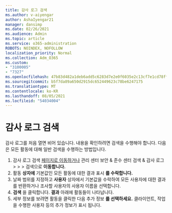 ```yaml
---
title: 감사 로그 검색
ms.author: v-aiyengar
author: AshaIyengar21
manager: dansimp
ms.date: 02/26/2021
ms.audience: Admin
ms.topic: article
ms.service: o365-administration
ROBOTS: NOINDEX, NOFOLLOW
localization_priority: Normal
ms.collection: Adm_O365
ms.custom:
- "3100005"
- "7327"
ms.openlocfilehash: 47b83d482a1deb6add5c6283d7e2e0f6035e2c13cf7e1cd78ffc4ff7c9ffc85b
ms.sourcegitcommit: b5f7da89a650d2915dc652449623c78be6247175
ms.translationtype: MT
ms.contentlocale: ko-KR
ms.lasthandoff: 08/05/2021
ms.locfileid: "54034004"
---
```

# <a name="retrieve-the-audit-logs"></a>감사 로그 검색

감사 로그를 처음 열면 비어 있습니다. 내용을 확인하려면 검색을 수행해야 합니다. 다음은 모든 활동에 대해 일반 검색을 수행하는 방법입니다.

1. 감사 로그 검색 [페이지로 이동하거나](https://protection.office.com/#/unifiedauditlog) 관리 센터 보안 & 준수 센터 검색 & 감사 로그  >    >    >  검색으로 **이동합니다.**
1. 활동 **상자에** 기본값인 모든 활동에 대한 결과 표시 **를 수락합니다.**
1. 날짜 범위를 지정하고 **사용자** 상자에서 기본값을 수락하여 모든 사용자에 대한 결과를 반환하거나 조사할 사용자의 사용자 이름을 선택합니다.
1. **검색** 을 클릭합니다. **결과** 아래에 활동들이 나타납니다.
1. 세부 정보를 보려면 활동을 클릭한 다음 추가 정보 **를 선택하세요.** 클라이언트, 작업을 수행한 사용자 등의 추가 정보가 표시 됩니다.

